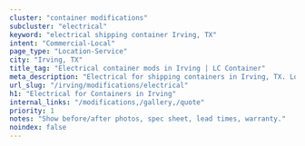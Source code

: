 ```yaml
---
cluster: "container modifications"
subcluster: "electrical"
keyword: "electrical shipping container Irving, TX"
intent: "Commercial-Local"
page_type: "Location-Service"
city: "Irving, TX"
title_tag: "Electrical container mods in Irving | LC Container"
meta_description: "Electrical for shipping containers in Irving, TX. Local fabrication & pro install. LC Container — Since 2003. Get a quote."
url_slug: "/irving/modifications/electrical"
h1: "Electrical for Containers in Irving"
internal_links: "/modifications,/gallery,/quote"
priority: 1
notes: "Show before/after photos, spec sheet, lead times, warranty."
noindex: false
---
```


<!-- TODO: Add unique city/inventory copy, images, and internal links here. -->
